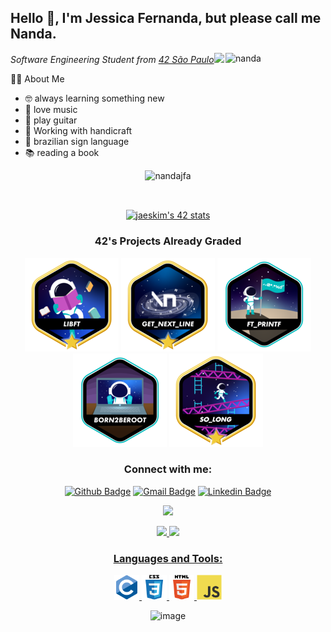 
<h2 >Hello 👋, I'm Jessica Fernanda, but please call me Nanda.</h2> 
 <img align="right" alt="nanda" height="160" width="160" src="https://media.discordapp.net/attachments/861798537502654485/889262399541092372/Webp.net-gifmaker.gif">
<p><em>Software Engineering Student from <a href="https://www.42sp.org.br/">42 São Paulo</a><img src="https://media.giphy.com/media/fkZukR450RQ1qnGaq9/giphy.gif" width="30"></em></p>
  
  🙋‍♀️  About Me
    
  * 🤓 always learning something new 
  * 🎵 love music
  * 🎸 play guitar
  * 🙌 Working with handicraft
  * 🤟 brazilian sign language
  * 📚 reading a book
  
  <p align="center"> <img src="https://komarev.com/ghpvc/?username=nandajfa&label=Profile%20views&color=0e75b6&style=flat" alt="nandajfa" /> </p>

  ##    
  
<div align="center">  
 
 <br/> [![jaeskim's 42 stats](https://badge42.herokuapp.com/api/stats/jefernan?darkmode=true&cursus=42cursus)](https://github.com/JaeSeoKim/badge42)
  
  ### 42's Projects Already Graded 
[![](./src/libft.png)](https://github.com/nandajfa/libft)
[![](./src/get_next_line.png)](https://github.com/nandajfa/nandajfa/blob/main/src/get_next_line.png)
[![](./src/ft_printfe.png)](https://github.com/nandajfa/nandajfa/blob/main/src/ft_printfe.png)
[![](./src/born2beroote.png)](https://github.com/nandajfa/nandajfa/blob/main/src/born2beroote.png) 
[![](./src/so_longm.png)](https://github.com/nandajfa/nandajfa/blob/main/src/so_longm.png)  
 </div>
  
  <div align="center">  
  
<h3 align="center">Connect with me:</h3>
  
  [![Github Badge](https://img.shields.io/badge/-Github-000?style=flat-square&logo=Github&logoColor=white&link=https://github.com/nandajfa)](https://github.com/nandajfa)
  [![Gmail Badge](https://img.shields.io/badge/-Gmail-c14438?style=flat-square&logo=Gmail&logoColor=white&link=mailto:nanda.jfa@gmail.com)](mailto:nanda.jfa@gmail.com)
  [![Linkedin Badge](https://img.shields.io/badge/-LinkedIn-blue?style=flat-square&logo=Linkedin&logoColor=white&link=https://www.linkedin.com/in/jessica-fernanda-alves-marques-106651205//)](https://www.linkedin.com/in/jessica-fernanda-alves-marques-106651205/)<br>
  
   <a href="https://instagram.com/felice.kids" target="_blank"><img src="https://img.shields.io/badge/-Instagram-%23E4405F?style=for-the-badge&logo=instagram&logoColor=white" target="_blank"></a>
  
  <a href="https://github.com/nandajfa" target="_blank">
  <img height="180em" src="https://github-readme-stats.vercel.app/api?username=nandajfa&show_icons=true&theme=dark&include_all_commits=true&count_private=true"/>
  <img height="180em" src="https://github-readme-stats.vercel.app/api/top-langs/?username=nandajfa&layout=compact&langs_count=7&theme=dark"/>

  
<h3 align="center">Languages and Tools:</h3>
<p align="center"> <a href="https://www.cprogramming.com/" target="_blank"> <img src="https://raw.githubusercontent.com/devicons/devicon/master/icons/c/c-original.svg" alt="c" width="40" height="40"/> </a>  
  <a href="https://www.w3schools.com/css/" target="_blank"> <img src="https://raw.githubusercontent.com/devicons/devicon/master/icons/css3/css3-original-wordmark.svg" alt="css3" width="40" height="40"/> </a> 
  <a href="https://www.w3.org/html/" target="_blank"> <img src="https://raw.githubusercontent.com/devicons/devicon/master/icons/html5/html5-original-wordmark.svg" alt="html5" width="40" height="40"/> </a>
  <a href="https://developer.mozilla.org/en-US/docs/Web/JavaScript" target="_blank"> <img src="https://raw.githubusercontent.com/devicons/devicon/master/icons/javascript/javascript-original.svg" alt="javascript" width="40" height="40"/> </a> 
  
  ![image](https://img.shields.io/badge/Shell_Script-121011?style=for-the-badge&logo=gnu-bash&logoColor=white)
  
  
  </div>

